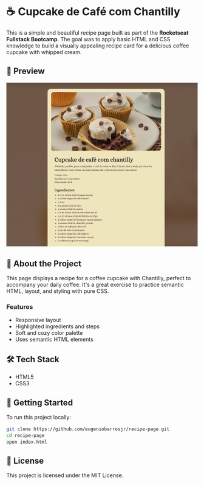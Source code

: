 # ☕ Cupcake de Café com Chantilly

This is a simple and beautiful recipe page built as part of the **Rocketseat Fullstack Bootcamp**. The goal was to apply basic HTML and CSS knowledge to build a visually appealing recipe card for a delicious coffee cupcake with whipped cream.

## 📸 Preview

<p align="center">
  <img src="./screenshot.png" alt="Recipe Screenshot" width="600"/>
</p>

## 🧁 About the Project

This page displays a recipe for a coffee cupcake with Chantilly, perfect to accompany your daily coffee. It's a great exercise to practice semantic HTML, layout, and styling with pure CSS.

### Features

- Responsive layout
- Highlighted ingredients and steps
- Soft and cozy color palette
- Uses semantic HTML elements

## 🛠️ Tech Stack

- HTML5
- CSS3

## 📂 Getting Started

To run this project locally:

```bash
git clone https://github.com/eugeniobarrosjr/recipe-page.git
cd recipe-page
open index.html
```

## 📃 License

This project is licensed under the MIT License.
